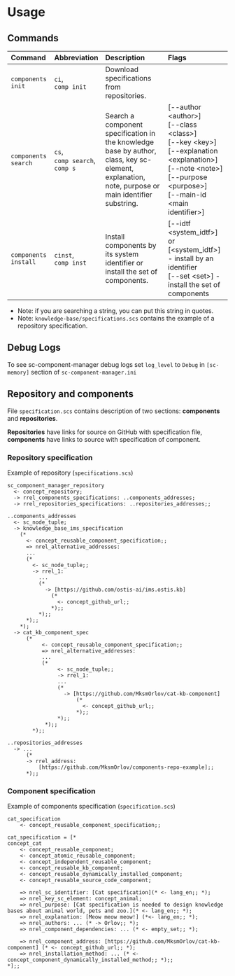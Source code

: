 # Usage

## Commands

| Command              | Abbreviation                             | Description                                                                                       | Flags                                                                                                                          |
|:---------------------|:-----------------------------------------|:--------------------------------------------------------------------------------------------------|:-------------------------------------------------------------------------------------------------------------------------------|
| `components init`    | `ci`, <br/> `comp init`                  | Download specifications from repositories.                                                        |                                                                                                                                |
| `components search`  | `cs`, <br/> `comp search`, <br/>`comp s` | Search a component specification in the knowledge base by author, class, key sc-element, explanation, note, purpose or main identifier substring. | [--author \<author\>] <br/> [--class \<class\>] <br/> [--key \<key\>] <br/> [--explanation \<explanation\>] <br/> [--note \<note\>] <br/> [--purpose \<purpose\>] <br/> [--main-id \<main identifier\>] |
| `components install` | `cinst`, <br/> `comp inst`               | Install components by its system identifier or install the set of components.                     | [--idtf \<system_idtf\>] or [\<system_idtf\>] - install by an identifier <br/> [--set \<set\>] - install the set of components |

- Note: if you are searching a string, you can put this string in quotes.
- Note: `knowledge-base/specifications.scs` contains the example of a repository specification.
  
## Debug Logs

To see sc-component-manager debug logs set `log_level` to `Debug` in `[sc-memory]` section of `sc-component-manager.ini`

## Repository and components

File `specification.scs` contains description of two sections: **components** and **repositories**.

**Repositories** have links for source on GitHub with specification file, **components** have links to source with specification of component.

### Repository specification

Example of repository (`specifications.scs`)

```scs
sc_component_manager_repository
  <- concept_repository;
  -> rrel_components_specifications: ..components_addresses;
  -> rrel_repositories_specifications: ..repositories_addresses;;

..components_addresses
  <- sc_node_tuple;
  -> knowledge_base_ims_specification
    (*
      <- concept_reusable_component_specification;;
      => nrel_alternative_addresses:
      ...
      (*
        <- sc_node_tuple;;
        -> rrel_1:
          ... 
          (*
            -> [https://github.com/ostis-ai/ims.ostis.kb]
              (*
                <- concept_github_url;;
              *);;
          *);;
      *);;
    *);
  -> cat_kb_component_spec
      (*
           <- concept_reusable_component_specification;;
           => nrel_alternative_addresses:
           ...
           (*
                <- sc_node_tuple;;
                -> rrel_1:
                ...
                (*
                  -> [https://github.com/MksmOrlov/cat-kb-component]
                      (*
                        <- concept_github_url;;
                      *);;
                *);;
            *);;
        *);;

..repositories_addresses
  -> ... 
      (*
      -> rrel_address:
          [https://github.com/MksmOrlov/components-repo-example];;
      *);;
```

### Component specification

Example of components specification (`specification.scs`)

```scs
cat_specification
    <- concept_reusable_component_specification;;

cat_specification = [*
concept_cat
    <- concept_reusable_component;
    <- concept_atomic_reusable_component;
    <- concept_independent_reusable_component;
    <- concept_reusable_kb_component;
    <- concept_reusable_dynamically_installed_component;
    <- concept_reusable_source_code_component;

    => nrel_sc_identifier: [Cat specification](* <- lang_en;; *);
    => nrel_key_sc_element: concept_animal;
    => nrel_purpose: [Cat specification is needed to design knowledge bases about animal world, pets and zoo.](* <- lang_en;; *);
    => nrel_explanation: [Meow meow meow!] (*<- lang_en;; *);
    => nrel_authors: ... (* -> Orlov;; *);
    => nrel_component_dependencies: ... (* <- empty_set;; *);

    => nrel_component_address: [https://github.com/MksmOrlov/cat-kb-component] (* <- concept_github_url;; *);
    => nrel_installation_method: ... (* <- concept_component_dynamically_installed_method;; *);;
*];;
```
